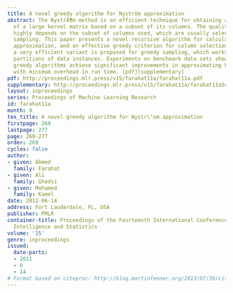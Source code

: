 ```yaml
---
title: A novel greedy algorithm for Nyström approximation
abstract: The NystrÃ¶m method is an efficient technique for obtaining a low-rank approximation
  of a large kernel matrix based on a subset of its columns. The quality of the NystrÃ¶m  approximation
  highly depends on the subset of columns used, which are usually selected using random
  sampling. This paper presents a novel recursive algorithm for calculating the NystrÃ¶m
  approximation, and an effective greedy criterion for column selection. Further,
  a very efficient variant is proposed for greedy sampling, which works on random
  partitions of data instances. Experiments on benchmark data sets show that the proposed
  greedy algorithms achieve significant improvements in approximating kernel matrices,
  with minimum overhead in run time. [pdf][supplementary]
pdf: http://proceedings.mlr.press/v15/farahat11a/farahat11a.pdf
supplementary: http://proceedings.mlr.press/v15/farahat11a/farahat11aSupple.pdf
layout: inproceedings
series: Proceedings of Machine Learning Research
id: farahat11a
month: 0
tex_title: A novel greedy algorithm for Nystr\"om approximation
firstpage: 269
lastpage: 277
page: 269-277
order: 269
cycles: false
author:
- given: Ahmed
  family: Farahat
- given: Ali
  family: Ghodsi
- given: Mohamed
  family: Kamel
date: 2011-06-14
address: Fort Lauderdale, FL, USA
publisher: PMLR
container-title: Proceedings of the Fourteenth International Conference on Artificial
  Intelligence and Statistics
volume: '15'
genre: inproceedings
issued:
  date-parts:
  - 2011
  - 6
  - 14
# Format based on citeproc: http://blog.martinfenner.org/2013/07/30/citeproc-yaml-for-bibliographies/
---
```

